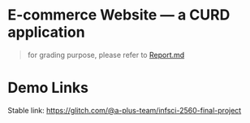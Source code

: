 # E-commerce Website — a CURD application

> for grading purpose, please refer to [Report.md](./Report.md)

# Demo Links

Stable link: https://glitch.com/@a-plus-team/infsci-2560-final-project